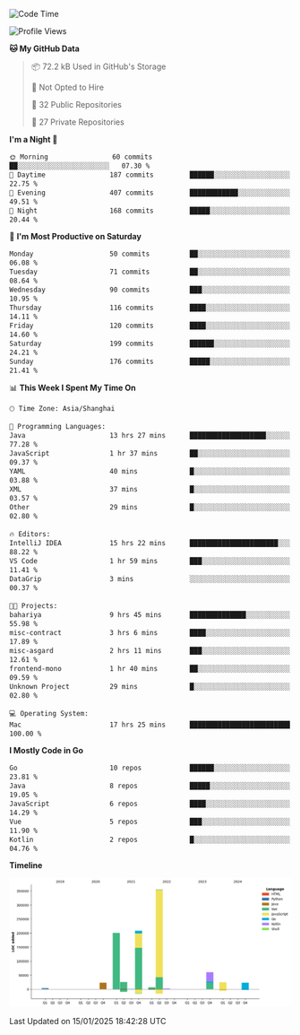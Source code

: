 <!--START_SECTION:waka-->
![Code Time](http://img.shields.io/badge/Code%20Time-3%2C960%20hrs%2049%20mins-blue)

![Profile Views](http://img.shields.io/badge/Profile%20Views-0-blue)

**🐱 My GitHub Data** 

> 📦 72.2 kB Used in GitHub's Storage 
 > 
> 🚫 Not Opted to Hire
 > 
> 📜 32 Public Repositories 
 > 
> 🔑 27 Private Repositories 
 > 
**I'm a Night 🦉** 

```text
🌞 Morning                60 commits          ██░░░░░░░░░░░░░░░░░░░░░░░   07.30 % 
🌆 Daytime                187 commits         ██████░░░░░░░░░░░░░░░░░░░   22.75 % 
🌃 Evening                407 commits         ████████████░░░░░░░░░░░░░   49.51 % 
🌙 Night                  168 commits         █████░░░░░░░░░░░░░░░░░░░░   20.44 % 
```
📅 **I'm Most Productive on Saturday** 

```text
Monday                   50 commits          ██░░░░░░░░░░░░░░░░░░░░░░░   06.08 % 
Tuesday                  71 commits          ██░░░░░░░░░░░░░░░░░░░░░░░   08.64 % 
Wednesday                90 commits          ███░░░░░░░░░░░░░░░░░░░░░░   10.95 % 
Thursday                 116 commits         ████░░░░░░░░░░░░░░░░░░░░░   14.11 % 
Friday                   120 commits         ████░░░░░░░░░░░░░░░░░░░░░   14.60 % 
Saturday                 199 commits         ██████░░░░░░░░░░░░░░░░░░░   24.21 % 
Sunday                   176 commits         █████░░░░░░░░░░░░░░░░░░░░   21.41 % 
```


📊 **This Week I Spent My Time On** 

```text
🕑︎ Time Zone: Asia/Shanghai

💬 Programming Languages: 
Java                     13 hrs 27 mins      ███████████████████░░░░░░   77.28 % 
JavaScript               1 hr 37 mins        ██░░░░░░░░░░░░░░░░░░░░░░░   09.37 % 
YAML                     40 mins             █░░░░░░░░░░░░░░░░░░░░░░░░   03.88 % 
XML                      37 mins             █░░░░░░░░░░░░░░░░░░░░░░░░   03.57 % 
Other                    29 mins             █░░░░░░░░░░░░░░░░░░░░░░░░   02.80 % 

🔥 Editors: 
IntelliJ IDEA            15 hrs 22 mins      ██████████████████████░░░   88.22 % 
VS Code                  1 hr 59 mins        ███░░░░░░░░░░░░░░░░░░░░░░   11.41 % 
DataGrip                 3 mins              ░░░░░░░░░░░░░░░░░░░░░░░░░   00.37 % 

🐱‍💻 Projects: 
bahariya                 9 hrs 45 mins       ██████████████░░░░░░░░░░░   55.98 % 
misc-contract            3 hrs 6 mins        ████░░░░░░░░░░░░░░░░░░░░░   17.89 % 
misc-asgard              2 hrs 11 mins       ███░░░░░░░░░░░░░░░░░░░░░░   12.61 % 
frontend-mono            1 hr 40 mins        ██░░░░░░░░░░░░░░░░░░░░░░░   09.59 % 
Unknown Project          29 mins             █░░░░░░░░░░░░░░░░░░░░░░░░   02.80 % 

💻 Operating System: 
Mac                      17 hrs 25 mins      █████████████████████████   100.00 % 
```

**I Mostly Code in Go** 

```text
Go                       10 repos            ██████░░░░░░░░░░░░░░░░░░░   23.81 % 
Java                     8 repos             █████░░░░░░░░░░░░░░░░░░░░   19.05 % 
JavaScript               6 repos             ████░░░░░░░░░░░░░░░░░░░░░   14.29 % 
Vue                      5 repos             ███░░░░░░░░░░░░░░░░░░░░░░   11.90 % 
Kotlin                   2 repos             █░░░░░░░░░░░░░░░░░░░░░░░░   04.76 % 
```



**Timeline**

![Lines of Code chart](https://raw.githubusercontent.com/youtiaoguagua/youtiaoguagua/master/assets/bar_graph.png)


 Last Updated on 15/01/2025 18:42:28 UTC
<!--END_SECTION:waka-->